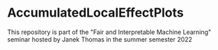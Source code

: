 # AccumulatedLocalEffectPlots
This repository is part of the "Fair and Interpretable Machine Learning" seminar hosted by Janek Thomas in the summer semester 2022
